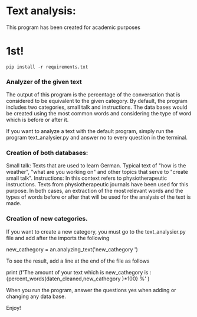 
# Text analysis: 
This program has been created for academic purposes
#            1st!

````
pip install -r requirements.txt
````

### Analyzer of the given text

The output of this program is the percentage of the conversation that is considered to be equivalent to the given category. By default, the program includes two categories, small talk and instructions. 
The data bases would be created using the most common words and considering the type of word which is before or after it. 

If you want to analyze a text with the default program, simply run the program text_analysier.py and answer no to every question in the terminal.

### Creation of both databases:

Small talk: Texts that are used to learn German. Typical text of "how is the weather", "what are you working on" and other topics that serve to "create small talk".
Instructions: In this context refers to physiotherapeutic instructions. Texts from physiotherapeutic journals have been used for this purpose.
In both cases, an extraction of the most relevant words and the types of words before or after that will be used for the analysis of the text is made.
### Creation of new categories.
If you want to create a new category, you must go to the text_analysier.py file and add after the imports the following

new_cathegory = an.analyzing_text('new_cathegory ')

To see the result, add a line at the end of the file as follows

print (f'The amount of your text which is new_cathegory is : {percent_words(daten_cleaned,new_cathegory )*100} %' )

When you run the program, answer the questions yes when adding or changing any data base.

Enjoy!
